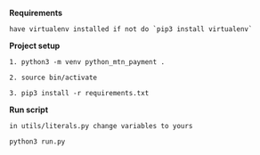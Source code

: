 **Requirements**
```
have virtualenv installed if not do `pip3 install virtualenv`

```

**Project setup**

```  
1. python3 -m venv python_mtn_payment .  

```

```  
2. source bin/activate 

```


```  
3. pip3 install -r requirements.txt  

```

**Run script**

```
in utils/literals.py change variables to yours

```

```
python3 run.py

```

